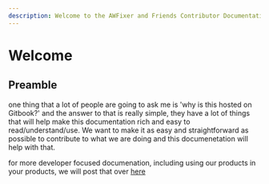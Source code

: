 ```yaml
---
description: Welcome to the AWFixer and Friends Contributor Documentation
---
```


# Welcome

## Preamble

one thing that a lot of people are going to ask me is 'why is this hosted on Gitbook?' and the answer to that is really simple, they have a lot of things that will help make this documentation rich and easy to read/understand/use. We want to make it as easy and straightforward as possible to contribute to what we are doing and this documenetation will help with that.



for more developer focused documenation, including using our products in your products, we will post that over [here](https://developers.awfixer.com/?contibe-guide)
